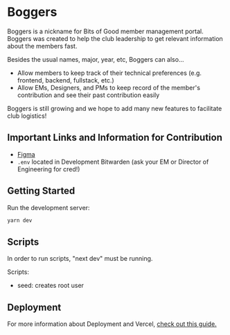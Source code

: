 # Boggers
Boggers is a nickname for Bits of Good member management portal. Boggers was created to help the club leadership to get relevant information about the members fast. 

Besides the usual names, major, year, etc, Boggers can also...
- Allow members to keep track of their technical preferences (e.g. frontend, backend, fullstack, etc.)
- Allow EMs, Designers, and PMs to keep record of the member's contribution and see their past contribution easily

Boggers is still growing and we hope to add many new features to facilitate club logistics!

## Important Links and Information for Contribution
- [Figma](https://www.figma.com/file/DCNuHaQO59vK4FD3xbRfMS/Boggers-%2F-Fall22?node-id=2%3A4&t=9zbqfsiumcyXkIxW-0)
- `.env` located in Development Bitwarden (ask your EM or Director of Engineering for cred!)

## Getting Started

Run the development server:

```bash
yarn dev
```

## Scripts

In order to run scripts, "next dev" must be running.

Scripts:

- seed: creates root user

## Deployment

For more information about Deployment and Vercel, <a href="https://www.notion.so/gtbitsofgood/General-Deployment-Pointers-Vercel-763e769ef0074ff8b12c85c3d4809ba9">check out this guide.</a>
